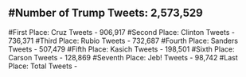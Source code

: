 #Number of Trump Tweets: 2,573,529
---
#First Place: Cruz Tweets - 906,917
#Second Place: Clinton Tweets - 736,371
#Third Place: Rubio Tweets - 732,687
#Fourth Place: Sanders Tweets - 507,479
#Fifth Place: Kasich Tweets - 198,501
#Sixth Place: Carson Tweets - 128,869
#Seventh Place: Jeb! Tweets - 98,742
#Last Place: Total Tweets -  
